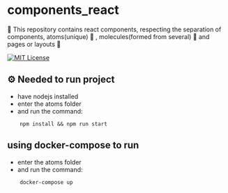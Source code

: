 # components_react

:crystal_ball: This repository contains react components, respecting the separation of components, atoms(unique) :jigsaw: , molecules(formed from several) :abcd: and pages or layouts :bookmark_tabs:

[![MIT License](https://img.shields.io/badge/License-MIT-green.svg)](https://choosealicense.com/licenses/mit/)

## :gear: Needed to run project

- have nodejs installed
- enter the atoms folder
- and run the command:

```
    npm install && npm run start
```

## using docker-compose to run

- enter the atoms folder
- and run the command:

```
    docker-compose up
```
